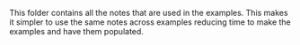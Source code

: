 This folder contains all the notes that are used in the examples. This makes it simpler to use the same notes across examples reducing time to make the examples and have them populated. 